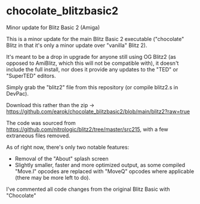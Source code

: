 # chocolate_blitzbasic2
Minor update for Blitz Basic 2 (Amiga)

This is a minor update for the main Blitz Basic 2 executable ("chocolate" Blitz in that it's only a minor update over "vanilla" Blitz 2).

It's meant to be a drop in upgrade for anyone still using OG Blitz2 (as opposed to AmiBlitz, which this will not be compatible with), it doesn't include the full install, nor does it provide any updates to the "TED" or "SuperTED" editors.

Simply grab the "blitz2" file from this repository (or compile blitz2.s in DevPac).

Download this rather than the zip -> https://github.com/earok/chocolate_blitzbasic2/blob/main/blitz2?raw=true

The code was sourced from https://github.com/nitrologic/blitz2/tree/master/src215, with a few extraneous files removed.

As of right now, there's only two notable features:

- Removal of the "About" splash screen
- Slightly smaller, faster and more optimized output, as some compiled "Move.l" opcodes are replaced with "MoveQ" opcodes where applicable (there may be more left to do).

I've commented all code changes from the original Blitz Basic with "Chocolate"

